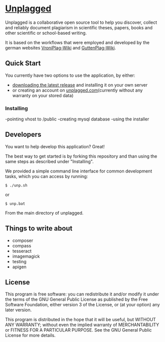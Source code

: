 # [Unplagged](http://unplagged.com)

Unplagged is a collaborative open source tool to help you discover, collect and reliably document plagiarism in scientific theses, papers, books and other scientific or school-based writing. 

It is based on the workflows that were employed and developed by the german websites [VroniPlag-Wiki](http://de.vroniplag.wikia.com/wiki/Home) and [GuttenPlag-Wiki](http://de.guttenplag.wikia.com/wiki/GuttenPlag_Wiki).

## Quick Start

You currently have two options to use the application, by either:

* [downloading the latest release](https://github.com/unplagged/unplagged/zipball/master) and installing it on your own server
* or creating an account on [unplagged.com](http://unplagged.com)(currently without any warranty on your stored data)

### Installing

-pointing vhost to /public
-creating mysql database
-using the installer

## Developers

You want to help develop this application? Great! 

The best way to get started is by forking this repository and than using the same steps as described under "Installing".

We provided a simple command line interface for common development tasks, which you can access by running:

    $ ./unp.sh

or

    $ unp.bat

From the main directory of unplagged.


## Things to write about

* composer
* compass
* tesseract
* imagemagick
* testing
* apigen

## License

This program is free software: you can redistribute it and/or modify it under the terms of the GNU General Public License as published by the Free Software Foundation, either version 3 of the License, or (at your option) any later version.
  
This program is distributed in the hope that it will be useful, but WITHOUT ANY WARRANTY; without even the implied warranty of MERCHANTABILITY or FITNESS FOR A PARTICULAR PURPOSE.  See the GNU General Public License for more details.